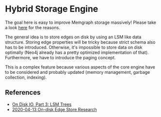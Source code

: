 # Hybrid Storage Engine

The goal here is easy to improve Memgraph storage massively! Please take a look
[here](http://cidrdb.org/cidr2020/papers/p29-neumann-cidr20.pdf) for the
reasons.

The general idea is to store edges on disk by using an LSM like data structure.
Storing edge properties will be tricky because strict schema also has to be
introduced. Otherwise, it's impossible to store data on disk optimally (Neo4j
already has a pretty optimized implementation of that). Furthermore, we have to
introduce the paging concept.

This is a complex feature because various aspects of the core engine have to be
considered and probably updated (memory management, garbage collection,
indexing).

## References

* [On Disk IO, Part 3: LSM Trees](https://medium.com/databasss/on-disk-io-part-3-lsm-trees-8b2da218496f)
* [2020-04-13 On-disk Edge Store Research](https://docs.google.com/document/d/1avoR2g9dNWa4FSFt9NVn4JrT6uOAH_ReNeUoNVsJ7J4)
